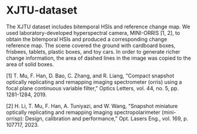 # XJTU-dataset
The XJTU dataset includes bitemporal HSIs and reference change map.
We used laboratory-developed hyperspectral camera, MINI-ORRIS [1, 2], to obtain the bitemporal HSIs and produced a corresponding change reference map. The scene covered the ground with cardboard boxes, frisbees, tablets, plastic boxes, and toy cars. In order to generate richer change information, the area of dashed lines in the image was copied to the area of solid boxes. 

[1]	T. Mu, F. Han, D. Bao, C. Zhang, and R. Liang, "Compact snapshot optically replicating and remapping imaging spectrometer (orris) using a focal plane continuous variable filter," Optics Letters, vol. 44, no. 5, pp. 1281-1284, 2019.

[2]	H. Li, T. Mu, F. Han, A. Tuniyazi, and W. Wang, "Snapshot miniature optically replicating and remapping imaging spectropolarimeter (mini-orrisp): Design, calibration and performance," Opt. Lasers Eng., vol. 169, p. 107717, 2023.
